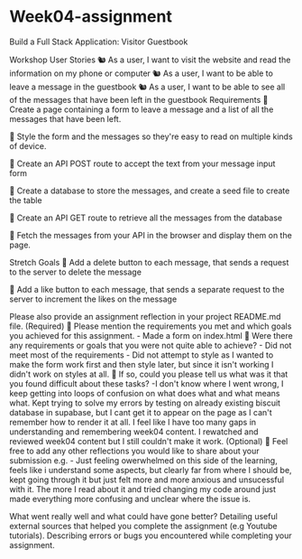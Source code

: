 # Week04-assignment
Build a Full Stack Application: Visitor Guestbook


Workshop
User Stories
🐿️ As a user, I want to visit the website and read the information on my phone or computer
🐿️ As a user, I want to be able to leave a message in the guestbook
🐿️ As a user, I want to be able to see all of the messages that have been left in the guestbook
Requirements
🎯 Create a page containing a form to leave a message and a list of all the messages that have been left.
    
🎯 Style the form and the messages so they're easy to read on multiple kinds of device.

🎯 Create an API POST route to accept the text from your message input form

🎯 Create a database to store the messages, and create a seed file to create the table

🎯 Create an API GET route to retrieve all the messages from the database

🎯 Fetch the messages from your API in the browser and display them on the page.

Stretch Goals
🏹 Add a delete button to each message, that sends a request to the server to delete the message

🏹 Add a like button to each message, that sends a separate request to the server to increment the likes on the message








Please also provide an assignment reflection in your project README.md file.
(Required)
🎯 Please mention the requirements you met and which goals you achieved for this assignment.
    - Made a form on index.html
🎯 Were there any requirements or goals that you were not quite able to achieve?
    - Did not meet most of the requirements
    - Did not attempt to style as I wanted to make the form work first and then style later, but since it isn't working I didn't work on styles at all.
🎯 If so, could you please tell us what was it that you found difficult about these tasks?
    -I don't know where I went wrong, I keep getting into loops of confusion on what does what and what means what.
      Kept trying to solve my errors by testing on already existing biscuit database in supabase, but I cant get it to appear on the page as I can't remember how to render it at all. I feel like I have too many gaps in understanding and remembering week04 content. I rewatched and reviewed week04 content but I still couldn't make it work.
(Optional)
🏹 Feel free to add any other reflections you would like to share about your submission e.g.
    - Just feeling owerwhelmed on this side of the learning, feels like i understand some aspects, but clearly far from where I should be, kept going through it but just felt more and more anxious and unsucessful with it. 
    The more I read about it and tried changing my code around just made everything more confusing and unclear where the issue is. 

    
What went really well and what could have gone better?
Detailing useful external sources that helped you complete the assignment (e.g Youtube tutorials).
Describing errors or bugs you encountered while completing your assignment.